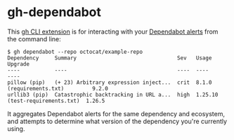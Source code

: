 # gh-dependabot

This [gh CLI extension](https://docs.github.com/en/github-cli/github-cli/using-github-cli-extensions) is for interacting with your [Dependabot alerts](https://docs.github.com/en/code-security/dependabot/dependabot-alerts) from the command line:

```
$ gh dependabot --repo octocat/example-repo
Dependency     Summary                                Sev   Usage                            Upgrade
----           ----                                   ----  ----                             ----
pillow (pip)   (+ 23) Arbitrary expression inject...  crit  8.1.0 (requirements.txt)         9.2.0
urllib3 (pip)  Catastrophic backtracking in URL a...  high  1.25.10 (test-requirements.txt)  1.26.5
```

It aggregates Dependabot alerts for the same dependency and ecosystem, and attempts to determine what version of the dependency you're currently using.
